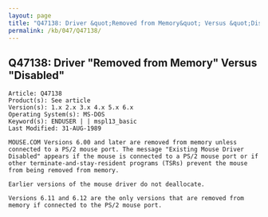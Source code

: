 ```yaml
---
layout: page
title: "Q47138: Driver &quot;Removed from Memory&quot; Versus &quot;Disabled&quot;"
permalink: /kb/047/Q47138/
---
```


## Q47138: Driver &quot;Removed from Memory&quot; Versus &quot;Disabled&quot;

	Article: Q47138
	Product(s): See article
	Version(s): 1.x 2.x 3.x 4.x 5.x 6.x
	Operating System(s): MS-DOS
	Keyword(s): ENDUSER | | mspl13_basic
	Last Modified: 31-AUG-1989
	
	MOUSE.COM Versions 6.00 and later are removed from memory unless
	connected to a PS/2 mouse port. The message "Existing Mouse Driver
	Disabled" appears if the mouse is connected to a PS/2 mouse port or if
	other terminate-and-stay-resident programs (TSRs) prevent the mouse
	from being removed from memory.
	
	Earlier versions of the mouse driver do not deallocate.
	
	Versions 6.11 and 6.12 are the only versions that are removed from
	memory if connected to the PS/2 mouse port.
